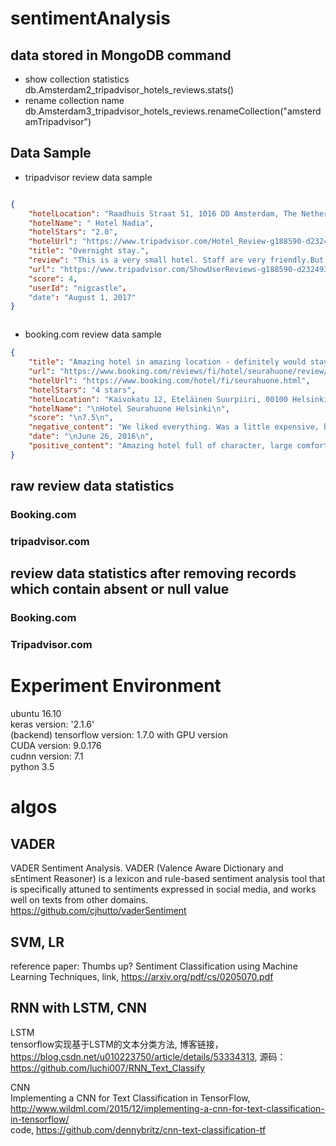 # sentimentAnalysis

## data stored in MongoDB command
* show collection statistics  
db.Amsterdam2_tripadvisor_hotels_reviews.stats()
* rename collection name  
db.Amsterdam3_tripadvisor_hotels_reviews.renameCollection("amsterdamTripadvisor")
 
## Data Sample
* tripadvisor review data sample  
```json

{
    "hotelLocation": "Raadhuis Straat 51, 1016 DD Amsterdam, The Netherlands",
    "hotelName": " Hotel Nadia",
    "hotelStars": "2.0",
    "hotelUrl": "https://www.tripadvisor.com/Hotel_Review-g188590-d232493-Reviews-Hotel_Nadia-Amsterdam_North_Holland_Province.html",
    "title": "Overnight stay.",
    "review": "This is a very small hotel. Staff are very friendly.But you have to be quite fit to go up all the stairs with your luggage. I also missed breakfast as I was 5 mins too late.The room was small but clean and the balcony was nice.The hotel is in a very good location.",
    "url": "https://www.tripadvisor.com/ShowUserReviews-g188590-d232493-r507832414-Hotel_Nadia-Amsterdam_North_Holland_Province.html",
    "score": 4,
    "userId": "nigcastle"，
    "date": "August 1, 2017"
}



```
* booking.com review data sample  
```json
{
    "title": "Amazing hotel in amazing location - definitely would stay again!",
    "url": "https://www.booking.com/reviews/fi/hotel/seurahuone/review/39ebcbf8c6394036.html",
    "hotelUrl": "https://www.booking.com/hotel/fi/seurahuone.html",
    "hotelStars": "4 stars",
    "hotelLocation": "Kaivokatu 12, Eteläinen Suurpiiri, 00100 Helsinki, Finland",
    "hotelName": "\nHotel Seurahuone Helsinki\n",
    "score": "\n7.5\n",
    "negative_content": "We liked everything. Was a little expensive, but worth the extra.",
    "date": "\nJune 26, 2016\n",
    "positive_content": "Amazing hotel full of character, large comfortable room with great facilities, really nice friendly and helpful staff, great location right in the centre of the city, dining hall was spectacular, 24 hour shop across the road"
}
```
## raw review data statistics
### Booking.com

### tripadvisor.com


## review data statistics after removing records which contain absent or null value
### Booking.com

### Tripadvisor.com

# Experiment Environment
ubuntu 16.10  
keras version: '2.1.6'  
(backend) tensorflow version: 1.7.0 with GPU version  
CUDA version: 9.0.176  
cudnn version: 7.1  
python 3.5  

# algos
## VADER
VADER Sentiment Analysis. VADER (Valence Aware Dictionary and sEntiment Reasoner) is a lexicon and 
rule-based sentiment analysis tool that is specifically attuned to sentiments expressed in social media, 
and works well on texts from other domains.
https://github.com/cjhutto/vaderSentiment

## SVM, LR
reference paper: Thumbs up? Sentiment Classification using Machine Learning
Techniques, link, https://arxiv.org/pdf/cs/0205070.pdf

## RNN with LSTM, CNN
LSTM  
tensorflow实现基于LSTM的文本分类方法, 博客链接， https://blog.csdn.net/u010223750/article/details/53334313,
源码： https://github.com/luchi007/RNN_Text_Classify  

CNN  
Implementing a CNN for Text Classification in TensorFlow, http://www.wildml.com/2015/12/implementing-a-cnn-for-text-classification-in-tensorflow/  
code, https://github.com/dennybritz/cnn-text-classification-tf 